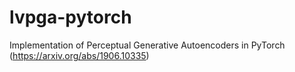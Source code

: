 # lvpga-pytorch
Implementation of Perceptual Generative Autoencoders in PyTorch (https://arxiv.org/abs/1906.10335)